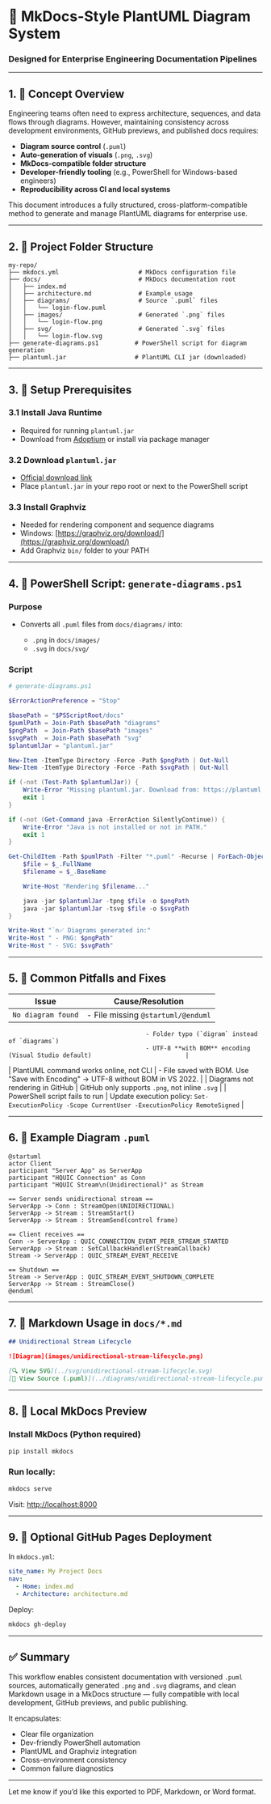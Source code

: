 ﻿
# 📘 MkDocs-Style PlantUML Diagram System

### Designed for Enterprise Engineering Documentation Pipelines

---

## 1. 🧭 Concept Overview

Engineering teams often need to express architecture, sequences, and data flows through diagrams. However, maintaining consistency across development environments, GitHub previews, and published docs requires:

* **Diagram source control** (`.puml`)
* **Auto-generation of visuals** (`.png`, `.svg`)
* **MkDocs-compatible folder structure**
* **Developer-friendly tooling** (e.g., PowerShell for Windows-based engineers)
* **Reproducibility across CI and local systems**

This document introduces a fully structured, cross-platform-compatible method to generate and manage PlantUML diagrams for enterprise use.

---

## 2. 📁 Project Folder Structure

```
my-repo/
├── mkdocs.yml                      # MkDocs configuration file
├── docs/                           # MkDocs documentation root
│   ├── index.md
│   ├── architecture.md             # Example usage
│   ├── diagrams/                   # Source `.puml` files
│   │   └── login-flow.puml
│   ├── images/                     # Generated `.png` files
│   │   └── login-flow.png
│   ├── svg/                        # Generated `.svg` files
│   │   └── login-flow.svg
├── generate-diagrams.ps1          # PowerShell script for diagram generation
├── plantuml.jar                   # PlantUML CLI jar (downloaded)
```

---

## 3. 🔧 Setup Prerequisites

### 3.1 Install Java Runtime

* Required for running `plantuml.jar`
* Download from [Adoptium](https://adoptium.net/) or install via package manager

### 3.2 Download `plantuml.jar`

* [Official download link](https://plantuml.com/download)
* Place `plantuml.jar` in your repo root or next to the PowerShell script

### 3.3 Install Graphviz

* Needed for rendering component and sequence diagrams
* Windows: [https://graphviz.org/download/](https://graphviz.org/download/)
* Add Graphviz `bin/` folder to your PATH

---

## 4. 🧪 PowerShell Script: `generate-diagrams.ps1`

### Purpose

* Converts all `.puml` files from `docs/diagrams/` into:

  * `.png` in `docs/images/`
  * `.svg` in `docs/svg/`

### Script

```powershell
# generate-diagrams.ps1

$ErrorActionPreference = "Stop"

$basePath = "$PSScriptRoot/docs"
$pumlPath = Join-Path $basePath "diagrams"
$pngPath  = Join-Path $basePath "images"
$svgPath  = Join-Path $basePath "svg"
$plantumlJar = "plantuml.jar"

New-Item -ItemType Directory -Force -Path $pngPath | Out-Null
New-Item -ItemType Directory -Force -Path $svgPath | Out-Null

if (-not (Test-Path $plantumlJar)) {
    Write-Error "Missing plantuml.jar. Download from: https://plantuml.com/download"
    exit 1
}

if (-not (Get-Command java -ErrorAction SilentlyContinue)) {
    Write-Error "Java is not installed or not in PATH."
    exit 1
}

Get-ChildItem -Path $pumlPath -Filter "*.puml" -Recurse | ForEach-Object {
    $file = $_.FullName
    $filename = $_.BaseName

    Write-Host "Rendering $filename..."

    java -jar $plantumlJar -tpng $file -o $pngPath
    java -jar $plantumlJar -tsvg $file -o $svgPath
}

Write-Host "`n✅ Diagrams generated in:"
Write-Host " - PNG: $pngPath"
Write-Host " - SVG: $svgPath"
```

---

## 5. 🧼 Common Pitfalls and Fixes

| Issue              | Cause/Resolution                   |
| ------------------ | ---------------------------------- |
| `No diagram found` | - File missing `@startuml/@enduml` |

```
                                      - Folder typo (`digram` instead of `diagrams`)  
                                      - UTF-8 **with BOM** encoding (Visual Studio default)                          |
```

\| PlantUML command works online, not CLI | - File saved with BOM. Use "Save with Encoding" → UTF-8 without BOM in VS 2022.  |
\| Diagrams not rendering in GitHub       | GitHub only supports `.png`, not inline `.svg`                                   |
\| PowerShell script fails to run         | Update execution policy:
`Set-ExecutionPolicy -Scope CurrentUser -ExecutionPolicy RemoteSigned` |

---

## 6. 🧾 Example Diagram `.puml`

```plantuml
@startuml
actor Client
participant "Server App" as ServerApp
participant "HQUIC Connection" as Conn
participant "HQUIC Stream\n(Unidirectional)" as Stream

== Server sends unidirectional stream ==
ServerApp -> Conn : StreamOpen(UNIDIRECTIONAL)
ServerApp -> Stream : StreamStart()
ServerApp -> Stream : StreamSend(control frame)

== Client receives ==
Conn -> ServerApp : QUIC_CONNECTION_EVENT_PEER_STREAM_STARTED
ServerApp -> Stream : SetCallbackHandler(StreamCallback)
Stream -> ServerApp : QUIC_STREAM_EVENT_RECEIVE

== Shutdown ==
Stream -> ServerApp : QUIC_STREAM_EVENT_SHUTDOWN_COMPLETE
ServerApp -> Stream : StreamClose()
@enduml
```

---

## 7. 🧱 Markdown Usage in `docs/*.md`

```markdown
## Unidirectional Stream Lifecycle

![Diagram](images/unidirectional-stream-lifecycle.png)

[🔍 View SVG](../svg/unidirectional-stream-lifecycle.svg)  
[🧾 View Source (.puml)](../diagrams/unidirectional-stream-lifecycle.puml)
```

---

## 8. 🧪 Local MkDocs Preview

### Install MkDocs (Python required)

```bash
pip install mkdocs
```

### Run locally:

```bash
mkdocs serve
```

Visit: [http://localhost:8000](http://localhost:8000)

---

## 9. 🚀 Optional GitHub Pages Deployment

In `mkdocs.yml`:

```yaml
site_name: My Project Docs
nav:
  - Home: index.md
  - Architecture: architecture.md
```

Deploy:

```bash
mkdocs gh-deploy
```

---

## ✅ Summary

This workflow enables consistent documentation with versioned `.puml` sources, automatically generated `.png` and `.svg` diagrams, and clean Markdown usage in a MkDocs structure — fully compatible with local development, GitHub previews, and public publishing.

It encapsulates:

* Clear file organization
* Dev-friendly PowerShell automation
* PlantUML and Graphviz integration
* Cross-environment consistency
* Common failure diagnostics

---

Let me know if you’d like this exported to PDF, Markdown, or Word format.
